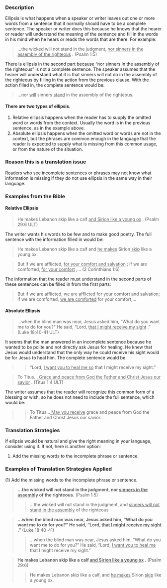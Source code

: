 

### Description

Ellipsis is what happens when a speaker or writer leaves out one or more words from a sentence that it normally should have to be a complete sentence. The speaker or writer does this because he knows that the hearer or reader will understand the meaning of the sentence and fill in the words in his mind when he hears or reads the words that are there. For example:

> …the wicked will not stand in the judgment, <u> nor sinners in the assembly of the righteous</u> . (Psalm 1:5)

There is ellipsis in the second part because “nor sinners in the assembly of the righteous” is not a complete sentence. The speaker assumes that the hearer will understand what it is that sinners will not do in the assembly of the righteous by filling in the action from the previous clause. With the action filled in, the complete sentence would be:

> …nor <u> will</u> sinners <u> stand</u> in the assembly of the righteous. 

#### There are two types of ellipsis.

1. Relative ellipsis happens when the reader has to supply the omitted word or words from the context. Usually the word is in the previous sentence, as in the example above.
2. Absolute ellipsis happens when the omitted word or words are not in the context, but the phrases are common enough in the language that the reader is expected to supply what is missing from this common usage, or from the nature of the situation.  

### Reason this is a translation issue

Readers who see incomplete sentences or phrases may not know what information is missing if they do not use ellipsis in the same way in their language.

### Examples from the Bible

#### Relative Ellipsis

> He makes Lebanon skip like a calf <u> and Sirion like a young ox</u> . (Psalm 29:6 ULT)

The writer wants his words to be few and to make good poetry. The full sentence with the information filled in would be:

> He makes Lebanon skip like a calf and <u> he makes</u> Sirion <u> skip</u> like a young ox.

> But if we are afflicted, <u> for your comfort and salvation</u> ; if we are comforted, <u> for your comfort</u> ,… (2 Corinthians 1:6)

The information that the reader must understand in the second parts of these sentences can be filled in from the first parts:

> But if we are afflicted, <u> we are afflicted</u> for your comfort and salvation; if we are comforted, <u> we are comforted</u> for your comfort,… 

#### Absolute Ellipsis

> …when the blind man was near, Jesus asked him, “What do you want me to do for you?” He said, “Lord, <u> that I might receive my sight</u> .” (Luke 18:40-41 ULT)

It seems that the man answered in an incomplete sentence because he wanted to be polite and not directly ask Jesus for healing. He knew that Jesus would understand that the only way he could receive his sight would be for Jesus to heal him. The complete sentence would be:

>> “Lord, <u> I want you to heal me so</u> that I might receive my sight.”

> To Titus…<u> Grace and peace from God the Father and Christ Jesus our savior</u> . (Titus 1:4 ULT)

The writer assumes that the reader will recognize this common form of a blessing or wish, so he does not need to include the full sentence, which would be:

>> To Titus…<u> May you receive</u> grace and peace from God the Father and Christ Jesus our savior. 

### Translation Strategies

If ellipsis would be natural and give the right meaning in your language, consider using it. If not, here is another option:

1. Add the missing words to the incomplete phrase or sentence.

### Examples of Translation Strategies Applied

(1) Add the missing words to the incomplete phrase or sentence.

> **…the wicked will not stand in the judgment, nor <u> sinners in the assembly</u> of the righteous.** (Psalm 1:5)
>> …the wicked will not stand in the judgment, and <u> sinners will not stand in the assembly</u> of the righteous

  
> **…when the blind man was near, Jesus asked him, “What do you want me to do for you?” He said, “Lord, <u> that I might receive my sight</u> .”** (Luke 18:40-41)
>> …when the blind man was near, Jesus asked him, “What do you want me to do for you?” He said, “Lord, <u> I want you to heal me</u> that I might receive my sight.”
  

> **He makes Lebanon skip like a calf <u> and Sirion like a young ox</u> .** (Psalm 29:6)
>> He makes Lebanon skip like a calf, and <u> he makes</u> Sirion <u> skip</u> like a young ox.

